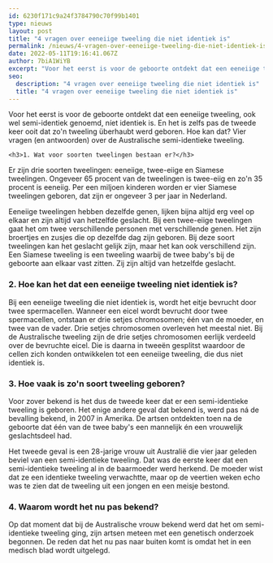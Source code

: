 ```yaml
---
id: 6230f171c9a24f3784790c70f99b1401
type: nieuws
layout: post
title: "4 vragen over eeneiige tweeling die niet identiek is"
permalink: /nieuws/4-vragen-over-eeneiige-tweeling-die-niet-identiek-is/
date: 2022-05-11T19:16:41.067Z
author: 7biA1WiYB
excerpt: "Voor het eerst is voor de geboorte ontdekt dat een eeneiige tweeling, ook wel semi-identiek genoemd, níet identiek is. En het is zelfs pas de tweede keer ooit dat zo'n tweeling überhaubt werd geboren. Hoe kan dat? Vier vragen (en antwoorden) over de Australische semi-identieke tweeling.  "
seo:
  description: "4 vragen over eeneiige tweeling die niet identiek is"
  title: "4 vragen over eeneiige tweeling die niet identiek is"
---
```

Voor het eerst is voor de geboorte ontdekt dat een eeneiige tweeling, ook wel semi-identiek genoemd, níet identiek is. En het is zelfs pas de tweede keer ooit dat zo'n tweeling überhaubt werd geboren. Hoe kan dat? Vier vragen (en antwoorden) over de Australische semi-identieke tweeling.  

    <h3>1. Wat voor soorten tweelingen bestaan er?</h3>
<p>Er zijn drie soorten tweelingen: eeneiige, twee-eiige en Siamese tweelingen. Ongeveer 65 procent van de tweelingen is twee-eiig en zo'n 35 procent is eeneiig. Per een miljoen kinderen worden er vier Siamese tweelingen geboren, dat zijn er ongeveer 3 per jaar in Nederland.</p>
<p>Eeneiige tweelingen hebben dezelfde genen, lijken bijna altijd erg veel op elkaar en zijn altijd van hetzelfde geslacht. Bij een twee-eiige tweelingen gaat het om twee verschillende personen met verschillende genen. Het zijn broertjes en zusjes die op dezelfde dag zijn geboren. Bij deze soort tweelingen kan het geslacht gelijk zijn, maar het kan ook verschillend zijn. Een Siamese tweeling is een tweeling waarbij de twee baby's bij de geboorte aan elkaar vast zitten. Zij zijn altijd van hetzelfde geslacht.</p>
<h3>2. Hoe kan het dat een eeneiige tweeling niet identiek is?</h3>
<p>Bij een eeneiige tweeling die niet identiek is, wordt het eitje bevrucht door twee spermacellen. Wanneer een eicel wordt bevrucht door twee spermacellen, ontstaan er drie setjes chromosomen; één van de moeder, en twee van de vader. Drie setjes chromosomen overleven het meestal niet. Bij de Australische tweeling zijn de drie setjes chromosomen eerlijk verdeeld over de bevruchte eicel. Die is daarna in tweeën gesplitst waardoor de cellen zich konden ontwikkelen tot een eeneiige tweeling, die dus niet identiek is.</p>
<h3>3. Hoe vaak is zo'n soort tweeling geboren?</h3>
<p>Voor zover bekend is het dus de tweede keer dat er een semi-identieke tweeling is geboren. Het enige andere geval dat bekend is, werd pas ná de bevalling bekend, in 2007 in Amerika. De artsen ontdekten toen na de geboorte dat één van de twee baby's een mannelijk én een vrouwelijk geslachtsdeel had.</p>
<p>Het tweede geval is een 28-jarige vrouw uit Australië die vier jaar geleden beviel van een semi-identieke tweeling. Dat was de eerste keer dat een semi-identieke tweeling al in de baarmoeder werd herkend. De moeder wist dat ze een identieke tweeling verwachtte, maar op de veertien weken echo was te zien dat de tweeling uit een jongen en een meisje bestond.</p>
<h3>4. Waarom wordt het nu pas bekend?</h3>
<p>Op dat moment dat bij de Australische vrouw bekend werd dat het om semi-identieke tweeling ging, zijn artsen meteen met een genetisch onderzoek begonnen. De reden dat het nu pas naar buiten komt is omdat het in een medisch blad wordt uitgelegd.</p>  
